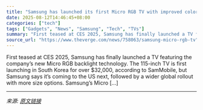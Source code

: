 ```yaml
---
title: "Samsung has launched its first Micro RGB TV with improved color accuracy"
date: 2025-08-12T14:46:45+08:00
categories: ["tech"]
tags: ["Gadgets", "News", "Samsung", "Tech", "TVs"]
summary: "First teased at CES 2025, Samsung has finally launched a TV featuring the company’s new Micro RGB backlight technology. The 115-inch TV is first launching in South Korea for over $32,000, according to"
source_url: "https://www.theverge.com/news/758063/samsung-micro-rgb-tv"
---
```


First teased at CES 2025, Samsung has finally launched a TV featuring the company’s new Micro RGB backlight technology. The 115-inch TV is first launching in South Korea for over $32,000, according to SamMobile, but Samsung says it’s coming to the US next, followed by a wider global rollout with more size options. Samsung’s Micro [&#8230;]

---

*来源: [原文链接](https://www.theverge.com/news/758063/samsung-micro-rgb-tv)*
